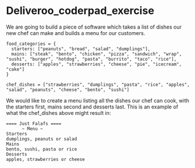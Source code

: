# Deliveroo_coderpad_exercise

We are going to build a piece of software which takes a list of dishes our new chef can make and builds a menu for our customers.

```
food_categories = { 
  starters: ["peanuts", "bread", "salad", "dumplings"],
  mains: ["steak", "bento", "chicken", "pizza", "sandwich", "wrap", "sushi", "burger", "hotdog", "pasta", "burrito", "taco", "rice"],
  desserts: ["apples", "strawberries", "cheese", "pie", "icecream", "cake"]
}

chef_dishes = ["strawberries", "dumplings", "pasta", "rice", "apples", "salad", "peanuts", "cheese", "bento", "sushi"]
```

We would like to create a menu listing all the dishes our chef can cook, with the starters first, mains second and desserts last.
This is an example of what the chef_dishes above might result in:

```
==== Just Falafs ====
      ~ Menu ~
Starters
dumplings, peanuts or salad
Mains
bento, sushi, pasta or rice
Desserts
apples, strawberries or cheese
```
